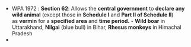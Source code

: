 
-  WPA 1972 : **Section 62**: Allows the **central government** to **declare any wild animal** (except those in **Schedule I** and **Part II of Schedule II**) as **vermin** for a **specified area** and **time period.** - **Wild boar** in Uttarakhand, **Nilgai** (blue bull) in Bihar, **Rhesus monkeys** in Himachal Pradesh
- 